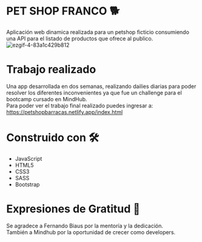 # PET SHOP FRANCO 🐕
Aplicación web dinamica realizada para un petshop ficticio consumiendo una API para el listado de productos que ofrece al publico.
![ezgif-4-83a1c429b812](https://user-images.githubusercontent.com/66225450/121469903-ade87400-c993-11eb-8a0a-067f24800c6d.gif)
# Trabajo realizado
Una app desarrollada en dos semanas, realizando dailies diarias para poder resolver los diferentes inconvenientes ya que fue un challenge para el bootcamp cursado en MindHub.
<br/>Para poder ver el trabajo final realizado puedes ingresar a: https://petshopbarracas.netlify.app/index.html
# Construido con 🛠️
- JavaScript
- HTML5 
- CSS3
- SASS
- Bootstrap

# Expresiones de Gratitud 🎁
Se agradece a Fernando Biaus por la mentoría y la dedicación. <br/>
También a Mindhub por la oportunidad de crecer como developers.
